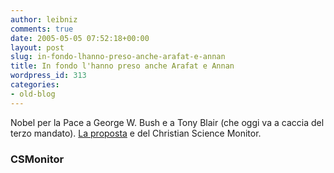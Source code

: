 ```yaml
---
author: leibniz
comments: true
date: 2005-05-05 07:52:18+00:00
layout: post
slug: in-fondo-lhanno-preso-anche-arafat-e-annan
title: In fondo l'hanno preso anche Arafat e Annan
wordpress_id: 313
categories:
- old-blog
---
```


Nobel per la Pace a George W. Bush e a Tony Blair (che oggi va a caccia del terzo mandato). [La proposta](http://www.csmonitor.com/2005/0504/p09s02-cojh.html) e del Christian Science Monitor.  



### CSMonitor
